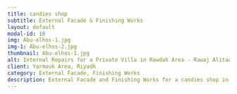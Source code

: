 ```yaml
---
title: candies shop
subtitle: External Facade & Finishing Works
layout: default
modal-id: 10
img: Abu-elhos-1.jpg
img-1: Abu-elhos-2.jpg
thumbnail: Abu-elhos-1.jpg
alt: Internal Repairs for a Private Villa in Rawdah Area - Rawaj Alitaqan Consturcion Company in KSA
client: Yarmouk Area, Riyadh
category: External Facade, Finishing Works
description: External Facade and Finishing Works for a candies shop in Yarmouk Area, Riyadh made by our team.
---
```

